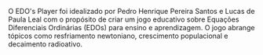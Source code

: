 O EDO's Player foi idealizado por Pedro Henrique Pereira Santos e Lucas de Paula Leal com o propósito de criar um jogo educativo sobre Equações Diferenciais Ordinárias (EDOs) para ensino e aprendizagem. O jogo abrange tópicos como resfriamento newtoniano, crescimento populacional e decaimento radioativo.
